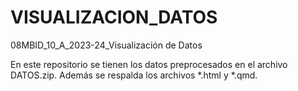 # VISUALIZACION_DATOS
08MBID_10_A_2023-24_Visualización de Datos

En este repositorio se tienen los datos preprocesados en el archivo DATOS.zip. Además se respalda los archivos *.html y *.qmd.
